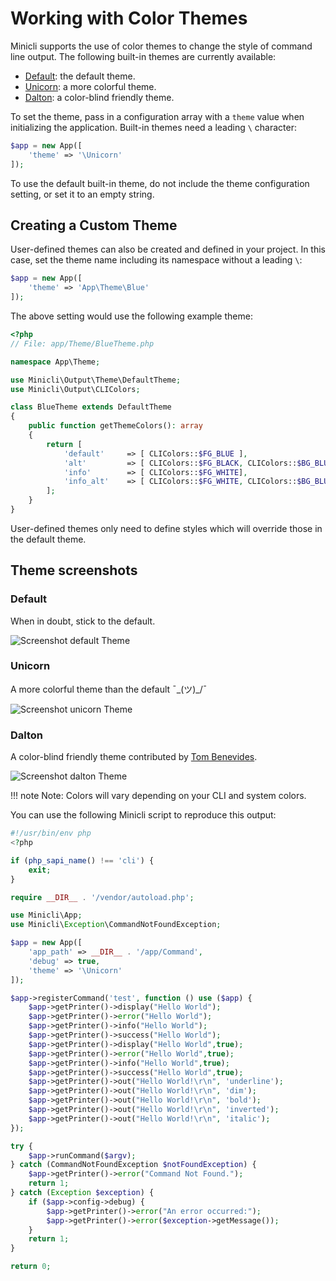 # Working with Color Themes

Minicli supports the use of color themes to change the style of command line output. The following built-in themes are currently available:

- [Default](#default): the default theme.
- [Unicorn](#unicorn): a more colorful theme.
- [Dalton](#dalton): a color-blind friendly theme.

To set the theme, pass in a configuration array with a `theme` value when initializing the application. Built-in themes need a leading `\` character:

```php
$app = new App([
    'theme' => '\Unicorn'
]);
```

To use the default built-in theme, do not include the theme configuration setting, or set it to an empty string.

## Creating a Custom Theme

User-defined themes can also be created and defined in your project. In this case, set the theme name including its namespace without a leading `\`:


```php
$app = new App([
    'theme' => 'App\Theme\Blue'
]);
```

The above setting would use the following example theme:

```php
<?php
// File: app/Theme/BlueTheme.php

namespace App\Theme;

use Minicli\Output\Theme\DefaultTheme;
use Minicli\Output\CLIColors;

class BlueTheme extends DefaultTheme
{
    public function getThemeColors(): array
    {
        return [
            'default'     => [ CLIColors::$FG_BLUE ],
            'alt'         => [ CLIColors::$FG_BLACK, CLIColors::$BG_BLUE ],
            'info'        => [ CLIColors::$FG_WHITE],
            'info_alt'    => [ CLIColors::$FG_WHITE, CLIColors::$BG_BLUE ]
        ];
    }
}
```

User-defined themes only need to define styles which will override those in the default theme.

## Theme screenshots


### Default

When in doubt, stick to the default.

![Screenshot default Theme](/images/themes-default.png)

### Unicorn

A more colorful theme than the default  ¯\_(ツ)_/¯

![Screenshot unicorn Theme](/images/themes-unicorn.png)

### Dalton

A color-blind friendly theme contributed by [Tom Benevides](https://github.com/tombenevides).

![Screenshot dalton Theme](/images/themes-dalton.png)

!!! note
    Note: Colors will vary depending on your CLI and system colors.

You can use the following Minicli script to reproduce this output:

```php
#!/usr/bin/env php
<?php

if (php_sapi_name() !== 'cli') {
    exit;
}

require __DIR__ . '/vendor/autoload.php';

use Minicli\App;
use Minicli\Exception\CommandNotFoundException;

$app = new App([
    'app_path' => __DIR__ . '/app/Command',
    'debug' => true,
    'theme' => '\Unicorn'
]);

$app->registerCommand('test', function () use ($app) {
    $app->getPrinter()->display("Hello World");
    $app->getPrinter()->error("Hello World");
    $app->getPrinter()->info("Hello World");
    $app->getPrinter()->success("Hello World");
    $app->getPrinter()->display("Hello World",true);
    $app->getPrinter()->error("Hello World",true);
    $app->getPrinter()->info("Hello World",true);
    $app->getPrinter()->success("Hello World",true);
    $app->getPrinter()->out("Hello World!\r\n", 'underline');
    $app->getPrinter()->out("Hello World!\r\n", 'dim');
    $app->getPrinter()->out("Hello World!\r\n", 'bold');
    $app->getPrinter()->out("Hello World!\r\n", 'inverted');
    $app->getPrinter()->out("Hello World!\r\n", 'italic');
});

try {
    $app->runCommand($argv);
} catch (CommandNotFoundException $notFoundException) {
    $app->getPrinter()->error("Command Not Found.");
    return 1;
} catch (Exception $exception) {
    if ($app->config->debug) {
        $app->getPrinter()->error("An error occurred:");
        $app->getPrinter()->error($exception->getMessage());
    }
    return 1;
}

return 0;
```


